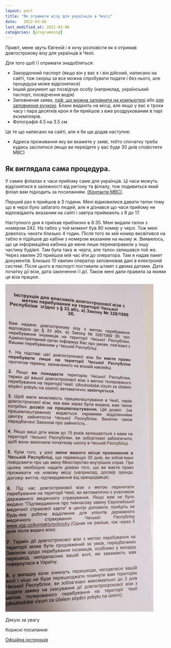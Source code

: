 ```yaml
---
layout: post
title: "Як отримати візу для українців в Чехіі"
date:   2022-03-06
last_modified_at: 2022-03-08
categories: [programming]
---
```

Привіт, мене звуть Євгеній і я хочу розповісти як я отримав довгострокову візу для українців в Чехіі.

Для того щоб її отримати знадобляться:
- Закордонний паспорт (якщо він у вас є і він дійсний, написано на сайті, тож скоріш за все можна спробувати подати і без нього, але процедура може відрізнятися)
- Інший документ що посвідчує особу (наприклад, український паспорт, посвідчення водія)
- Заповненая заява, [пдф, що можна заповнити на компьютері](https://www.mvcr.cz/soubor/zadost-o-udeleni-dlouhodobeho-viza-zvlastniho-viza-pro-obcany-ukrajiny-elektronicky.aspx) або [для заповнення ручкою](https://www.mvcr.cz/soubor/zadost-o-udeleni-dlouhodobeho-viza-zvlastniho-viza-pro-obcany-ukrajiny-manualne.aspx). Бланк видають на місці, але якщо у вас є трохи часу і пара десятків крон я би прийшов з вже роздрукованим в парі екземплярів.
- Фотографія 4.5 на 3.5 см

Це те що написано на сайті, але я би ще додав наступне:

- Адреса проживання яку ви вкажете у заяві, тобто спочатку треба кудись засілитися (якщо ви переїдете у вас буде 30 днів сповістити МВС)

## Як виглядала сама процедура.

У самих філіалах є часи прийому саме для українців. Ці часи можуть відрізнятися в залежності від регіону та філіалу, тож подивиться який філіал вам підходить за посиланням. [(Контакти МВС)](https://www.mvcr.cz/clanek/sluzby-pro-verejnost-informace-pro-cizince-kontakty.aspx).

Перший раз я прийшов в 3 години. Мені відмовилися давати талон тому що в черзі було забагато людей, але я дізнався що часи прийому не відповідають вказаним на сайті і завтра приймають з 8 до 17.

Наступного дня я приїхав приблизно в 8:35. Мені видали талон з номером 242. На табло у той момент був 80 номер у черзі. Тож мені довелось чекати близько 4 годин. Після того як мій номер висвітився на табло я підійшов до кабіни з номером вказаним на ньому ж. Виявилось, що це інформаційна кабінка де мене лише перенаправили у іншу частину будівлі. Там була така ж черга, але талон залишався той же. Через хвилин 20 прийшов мій час йти до оператора. Там я надав пакет документів. Близько 10 хвилин оператор заповнював дані в електроній системі. Після цього в паспорті поставили штамп з двома датами. Дата початку дії візи, дата закінчення її дії. Також мені дали правила за якими ця віза працює.

![Інструкція для власників візи.](assets/2022-03-09-how-to-get-czech-visa-for-ukrainians/instruction.png)

Дякую за увагу

Корисні посилання:

[Офіційна інструкція](https://www.mvcr.cz/clanek/informace-pro-obcany-ukrajiny.aspx?q=Y2hudW09Mg%3d%3d)
